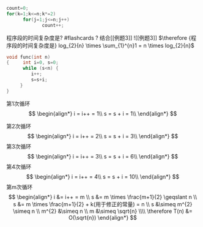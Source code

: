 
```c
count=0;
for(k=1;k<=n;k*=2)
      for(j=1;j<=n;j++)
             count++;
```
程序段的时间复杂度是? #flashcards
?
结合[[例题3]]
![[例题3]]
$\therefore {程序段的时间复杂度是} log_{2}{n} \times \sum_{1}^{n}1 = n \times log_{2}{n}$ 
<!--ID: 1706088500050-->


```c
void func(int n)
{     int i=0, s=0;
      while (s<n) {     
	     i++;
         s=s+i;
     }
}
```

第1次循环 
$$
\begin{align*}
i = i++ = 1\\
s = s + i = 1\\
\end{align*}
$$

第2次循环 
$$
\begin{align*}
i = i++ = 2\\
s = s + i = 3\\
\end{align*}
$$
第3次循环 
$$
\begin{align*}
i = i++ = 3\\
s = s + i = 6\\
\end{align*}
$$
第4次循环 
$$
\begin{align*}
i = i++ = 4\\
s = s + i = 10\\
\end{align*}
$$
第m次循环
$$
\begin{align*}
i &= i++ = m \\
s &= m \times \frac{m+1}{2} \geqslant n \\
s &= m \times \frac{m+1}{2} + k(用于修正的常量) = n \\
s &\simeq m^{2} \simeq n \\
m^{2} &\simeq n \\
m &\simeq \sqrt{n} \\\\
\therefore T(n) &= O(\sqrt{n}) 
\end{align*}
$$
